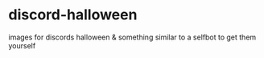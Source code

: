 # discord-halloween
images for discords halloween &amp; something similar to a selfbot to get them yourself
